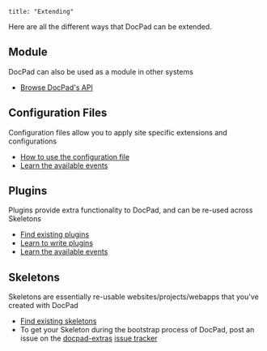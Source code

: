 ```
title: "Extending"
```


Here are all the different ways that DocPad can be extended.

## Module
DocPad can also be used as a module in other systems
- [Browse DocPad's API](/docpad/api)

## Configuration Files
Configuration files allow you to apply site specific extensions and configurations
- [How to use the configuration file](/docpad/config)
- [Learn the available events](/docpad/events)

## Plugins
Plugins provide extra functionality to DocPad, and can be re-used across Skeletons
- [Find existing plugins](/docpad/plugins)
- [Learn to write plugins](/docpad/plugin-write)
- [Learn the available events](/docpad/events)

## Skeletons
Skeletons are essentially re-usable websites/projects/webapps that you've created with DocPad
- [Find existing skeletons](/docpad/skeletons)
- To get your Skeleton during the bootstrap process of DocPad, post an issue on the [docpad-extras](https://github.com/bevry/docpad-extras) [issue tracker](https://github.com/bevry/docpad-extras/issues)
